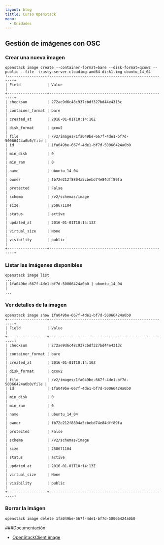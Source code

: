 ```yaml
---
layout: blog
tittle: Curso OpenStack
menu:
  - Unidades
---
```


## Gestión de imágenes con OSC

### Crear una nueva imagen

	openstack image create --container-format=bare --disk-format=qcow2 --public --file  trusty-server-cloudimg-amd64-disk1.img ubuntu_14_04
	+------------------+------------------------------------------------------+
	| Field            | Value                                                |
	+------------------+------------------------------------------------------+
	| checksum         | 272ae9d6c48c937cbdf327bd44e4313c                     |
	| container_format | bare                                                 |
	| created_at       | 2016-01-01T10:14:10Z                                 |
	| disk_format      | qcow2                                                |
	| file             | /v2/images/1fa049be-667f-4de1-bf7d-50066424a0b0/file |
	| id               | 1fa049be-667f-4de1-bf7d-50066424a0b0                 |
	| min_disk         | 0                                                    |
	| min_ram          | 0                                                    |
	| name             | ubuntu_14_04                                         |
	| owner            | fb72e212f8804a5cbebd74e84dff89fa                     |
	| protected        | False                                                |
	| schema           | /v2/schemas/image                                    |
	| size             | 258671104                                            |
	| status           | active                                               |
	| updated_at       | 2016-01-01T10:14:13Z                                 |
	| virtual_size     | None                                                 |
	| visibility       | public                                               |
	+------------------+------------------------------------------------------+

### Listar las imágenes disponibles

	openstack image list
	...
	| 1fa049be-667f-4de1-bf7d-50066424a0b0 | ubuntu_14_04                    |
	...

### Ver detalles de la imagen

	openstack image show 1fa049be-667f-4de1-bf7d-50066424a0b0
	+------------------+------------------------------------------------------+
	| Field            | Value                                                |
	+------------------+------------------------------------------------------+
	| checksum         | 272ae9d6c48c937cbdf327bd44e4313c                     |
	| container_format | bare                                                 |
	| created_at       | 2016-01-01T10:14:10Z                                 |
	| disk_format      | qcow2                                                |
	| file             | /v2/images/1fa049be-667f-4de1-bf7d-50066424a0b0/file |
	| id               | 1fa049be-667f-4de1-bf7d-50066424a0b0                 |
	| min_disk         | 0                                                    |
	| min_ram          | 0                                                    |
	| name             | ubuntu_14_04                                         |
	| owner            | fb72e212f8804a5cbebd74e84dff89fa                     |
	| protected        | False                                                |
	| schema           | /v2/schemas/image                                    |
	| size             | 258671104                                            |
	| status           | active                                               |
	| updated_at       | 2016-01-01T10:14:13Z                                 |
	| virtual_size     | None                                                 |
	| visibility       | public                                               |
	+------------------+------------------------------------------------------+


### Borrar la imágen

	openstack image delete 1fa049be-667f-4de1-bf7d-50066424a0b0

###Documentación

* [OpenStackClient image](http://docs.openstack.org/developer/python-openstackclient/command-objects/image.html)